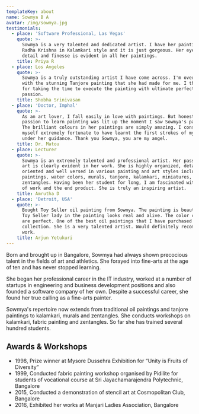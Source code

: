 ```yaml
---
templateKey: about
name: Sowmya B A
avatar: /img/sowmya.jpg
testimonials:
  - place: 'Software Professional, Las Vegas'
    quote: >-
      Sowmya is a very talented and dedicated artist. I have her painting of
      Radha Krishna in Kalamkari style and it is just gorgeous. Her eye for
      detail and finesse is evident in all her paintings.
    title: Priya R
  - place: Los Angeles
    quote: >-
      Sowmya is a truly outstanding artist I have come across. I'm overwhelmed
      with the stunning Tanjore painting that she had made for me. I thank her
      for taking the time to execute the painting with ultimate perfection and
      passion.
    title: Shobha Srinivasan
  - place: 'Doctor, Imphal'
    quote: >-
      As an art lover, I fall easily in love with paintings. But honestly, my
      passion to learn painting was lit up the moment I saw Sowmya's paintings.
      The brilliant colours in her paintings are simply amazing. I consider
      myself extremely fortunate to have learnt the first strokes of my brush
      under her guidance. Thank you Sowmya, you are my angel.
    title: Dr. Matou
  - place: Lecturer
    quote: >-
      Sowmya is an extremely talented and professional artist. Her passion for
      art is clearly evident in her work. She is highly organized, detail
      oriented and well versed in various painting and art styles including oil
      paintings, water colors, murals, tanjore, kalamkari, miniatures, and
      zentangles. Having been her student for long, I am fascinated with her way
      of work and the end product. She is truly an inspiring artist.
    title: Amrutha D
  - place: 'Detroit, USA'
    quote: >-
      Bought Toy Seller oil painting from Sowmya. The painting is beautiful! The
      Toy Seller lady in the painting looks real and alive. The color choices
      are perfect. One of the best oil paintings that I have purchased for my
      collection. She is a very talented artist. Would definitely recommend her
      work.
    title: Arjun Yetukuri
---
```

Born and brought up in Bangalore, Sowmya had always shown precocious talent in the fields of art and athletics. She forayed into fine-arts at the age of ten and has never stopped learning.

She began her professional career in the IT industry, worked at a number of startups in engineering and business development positions and also founded a software company of her own. Despite a successful career, she found her true calling as a fine-arts painter.

Sowmya's repertoire now extends from traditional oil paintings and tanjore paintings to kalamkari, murals and zentangles. She conducts workshops on kalamkari, fabric painting and zentangles. So far she has trained several hundred students.

## Awards & Workshops

* 1998, Prize winner at Mysore Dussehra Exhibition for “Unity is Fruits of Diversity”
* 1999, Conducted fabric painting workshop organised by Pidilite for students of vocational course at Sri Jayachamarajendra Polytechnic, Bangalore
* 2015, Conducted a demonstration of stencil art at Cosmopolitan Club, Bangalore
* 2016, Exhibited her works at Manjari Ladies Association, Bangalore
